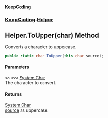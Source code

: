 #### [KeepCoding](index.md 'index')
### [KeepCoding](KeepCoding.md 'KeepCoding').[Helper](KeepCoding_Helper.md 'KeepCoding.Helper')
## Helper.ToUpper(char) Method
Converts a character to uppercase.  
```csharp
public static char ToUpper(this char source);
```
#### Parameters
<a name='KeepCoding_Helper_ToUpper(char)_source'></a>
`source` [System.Char](https://docs.microsoft.com/en-us/dotnet/api/System.Char 'System.Char')  
The character to convert.
  
#### Returns
[System.Char](https://docs.microsoft.com/en-us/dotnet/api/System.Char 'System.Char')  
[source](KeepCoding_Helper_ToUpper(char).md#KeepCoding_Helper_ToUpper(char)_source 'KeepCoding.Helper.ToUpper(char).source') as uppercase.
